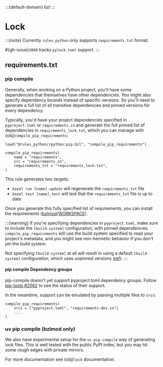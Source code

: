 :::{default-domain} bzl
:::

# Lock

:::{note}
Currently `rules_python` only supports `requirements.txt` format.

#{gh-issue}`3088` tracks `pylock.toml` support.
:::

## requirements.txt

### pip compile

Generally, when working on a Python project, you'll have some dependencies that themselves have
other dependencies. You might also specify dependency bounds instead of specific versions.
So you'll need to generate a full list of all transitive dependencies and pinned versions
for every dependency.

Typically, you'd have your project dependencies specified in `pyproject.toml` or `requirements.in`
and generate the full pinned list of dependencies in `requirements_lock.txt`, which you can
manage with {obj}`compile_pip_requirements`:

```starlark
load("@rules_python//python:pip.bzl", "compile_pip_requirements")

compile_pip_requirements(
    name = "requirements",
    src = "requirements.in",
    requirements_txt = "requirements_lock.txt",
)
```

This rule generates two targets:
- `bazel run [name].update` will regenerate the `requirements_txt` file
- `bazel test [name]_test` will test that the `requirements_txt` file is up to date

Once you generate this fully specified list of requirements, you can install the requirements ([bzlmod](./download)/[WORKSPACE](./download-workspace)).

:::{warning}
If you're specifying dependencies in `pyproject.toml`, make sure to include the
`[build-system]` configuration, with pinned dependencies.
`compile_pip_requirements` will use the build system specified to read your
project's metadata, and you might see non-hermetic behavior if you don't pin the
build system.

Not specifying `[build-system]` at all will result in using a default
`[build-system]` configuration, which uses unpinned versions
([ref](https://peps.python.org/pep-0518/#build-system-table)).
:::


#### pip compile Dependency groups

pip-compile doesn't yet support pyproject.toml dependency groups. Follow
[pip-tools #2062](https://github.com/jazzband/pip-tools/issues/2062)
to see the status of their support.

In the meantime, support can be emulated by passing multiple files to `srcs`:

```starlark
compile_pip_requirements(
    srcs = ["pyproject.toml", "requirements-dev.in"]
    ...
)
```

### uv pip compile (bzlmod only)

We also have experimental setup for the `uv pip compile` way of generating lock files.
This is well tested with the public PyPI index, but you may hit some rough edges with private
mirrors.

For more documentation see {obj}`lock` documentation.
